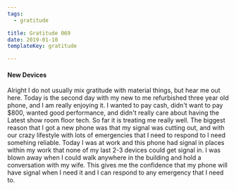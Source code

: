 ```yaml
---
tags:
  - gratitude

title: Gratitude 069
date: 2019-01-10
templateKey: gratitude

---
```


#### New Devices

Alright I do not usually mix gratitude with material things, but hear me out
here.  Today is the second day with my new to me refurbished three year old
phone, and I am really enjoying it.  I wanted to pay cash, didn't want to pay
$800, wanted good performance, and didn't really care about having the Latest
show room floor tech.  So far it is treating me really well.  The biggest
reason that I got a new phone was that my signal was cutting out, and with our
crazy lifestyle with lots of emergencies that I need to respond to I need
somehing reliable.  Today I was at work and this phone had signal in places
within my work that none of my last 2-3 devices could get signal in.  I was
blown away when I could walk anywhere in the building and hold a conversation
with my wife.  This gives me the confidence that my phone will have signal when
I need it and I can respond to any emergency that I need to.
